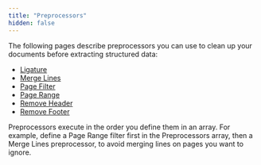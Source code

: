 ```yaml
---
title: "Preprocessors"
hidden: false
---
```

The following pages describe preprocessors you can use to clean up your documents before extracting structured data:

* [Ligature](doc:ligature)
* [Merge Lines](doc:merge-lines)
* [Page Filter](doc:page-filter)
* [Page Range](doc:page-range)
* [Remove Header](doc:remove-header)
* [Remove Footer](doc:remove-footer)



Preprocessors execute in the order you define them in an array. For example, define a Page Range filter first in the Preprocessors array, then a Merge Lines preprocessor, to avoid merging lines on pages you want to ignore.

